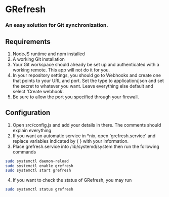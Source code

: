 # GRefresh
### An easy solution for Git synchronization.

## Requirements
1. NodeJS runtime and npm installed
2. A working Git installation
3. Your Git workspace should already be set up and authenticated with a working remote. This app will not do it for you.
4. In your repository settings, you should go to Webhooks and create one that points to your URL and port. Set the type to application/json and set the secret to whatever you want. Leave everything else default and select 'Create webhook'.
5. Be sure to allow the port you specified through your firewall.

## Configuration
1. Open src/config.js and add your details in there. The comments should explain everything
2. If you want an automatic service in *nix, open 'grefresh.service' and replace variables indicated by { } with your information.
3. Place grefresh.service into /lib/systemd/system then run the following commands
```bash
sudo systemctl daemon-reload
sudo systemctl enable grefresh
sudo systemctl start grefresh
```

4. If you want to check the status of GRefresh, you may run
```bash
sudo systemctl status grefresh
```